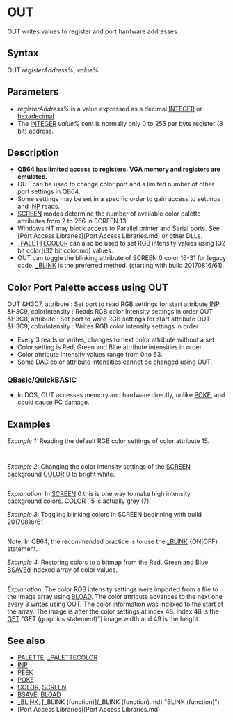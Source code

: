 # OUT

OUT writes values to register and port hardware addresses.

  

## Syntax

OUT *registerAddress%*, *value%*
  

## Parameters

* *registerAddress%* is a value expressed as a decimal [INTEGER](INTEGER.md) or [hexadecimal](hexadecimal.md).
* The [INTEGER](INTEGER.md) *value%* sent is normally only 0 to 255 per byte register (8 bit) address.

  

## Description

* **QB64 has limited access to registers. VGA memory and registers are emulated.**
* OUT can be used to change color port and a limited number of other port settings in QB64.
* Some settings may be set in a specific order to gain access to settings and [INP](INP.md) reads.
* [SCREEN](SCREEN.md) modes determine the number of available color palette attributes from 2 to 256 in SCREEN 13.
* Windows NT may block access to Parallel printer and Serial ports. See [Port Access Libraries](Port Access Libraries.md) or other DLLs.
* [_PALETTECOLOR](_PALETTECOLOR.md) can also be used to set RGB intensity values using [32 bit color](32 bit color.md) values.
* OUT can toggle the blinking attribute of SCREEN 0 color 16-31 for legacy code. [_BLINK](_BLINK.md) is the preferred method. (starting with build 20170816/61).

  

## Color Port Palette access using OUT

OUT &H3C7, attribute : Set port to read RGB settings for start attribute
[INP](INP.md) &H3C9, colorIntensity : Reads RGB color intensity settings in order
OUT &H3C8, attribute : Set port to write RGB settings for start attribute
OUT &H3C9, colorIntensity : Writes RGB color intensity settings in order
* Every 3 reads or writes, changes to next color attribute without a set
* Color setting is Red, Green and Blue attribute intensities in order.
* Color attribute intensity values range from 0 to 63.
* Some [DAC](DAC.md) color attribute intensities cannot be changed using OUT.

### QBasic/QuickBASIC

* In DOS, OUT accesses memory and hardware directly, unlike [POKE](POKE.md), and could cause PC damage.

  

## Examples

*Example 1:* Reading the default RGB color settings of color attribute 15.

``` OUT &H3C7, 15      'set color port attribute 15 for a read red% = [INP](INP.md)(&H3C9) green% = INP(&H3C9) blue% = INP(&H3C9) PRINT red%, green%, blue%  
```

```  63       63       63  
```

  

*Example 2:* Changing the color intensity settings of the [SCREEN](SCREEN.md) background [COLOR](COLOR.md) 0 to bright white.

``` OUT &H3C8, 0  'attribute number. 0 for black screen background OUT &H3C9, 63 'red OUT &H3C9, 63 'green OUT &H3C9, 63 'blue  
```

*Explanation:* In [SCREEN](SCREEN.md) 0 this is one way to make high intensity background colors. [COLOR](COLOR.md) ,15 is actually grey (7).
  

*Example 3:* Toggling blinking colors in SCREEN beginning with build 20170816/61

``` OUT &H3C0, &H10  'disables blinking and enables high intensity backgrounds (colors 16-31) OUT &H3C0, 2 ^ 3 'reenables blinking and disables high intensity backgrounds  (colors 16-31)  
```

Note: In QB64, the recommended practice is to use the [_BLINK](_BLINK.md) {ON|OFF} statement.
  

*Example 4:* Restoring colors to a bitmap from the Red, Green and Blue [BSAVEd](BSAVEd.md) indexed array of color values.

```  [SCREEN](SCREEN.md) 12  OUT [&H](&H.md)3C8, 0 ' set color port for output at attribute 0  [FOR](FOR.md) i = 0 [TO](TO.md) 47 ' 48 RGB values is (3 * 16) -1 color attributes from 0 in screen 12    OUT [&H](&H.md)3C9, Image%(i) ' changes to next attribute after 3 RGB loops  [NEXT](NEXT.md)  [PUT](PUT.md) "PUT (graphics statement)")(clm, row), Image(48) PSET  
```

*Explanation:* The color RGB intensity settings were imported from a file to the Image array using [BLOAD](BLOAD.md). The color attribute advances to the next one every 3 writes using OUT. The color information was indexed to the start of the array. The image is after the color settings at index 48. Index 48 is the [GET](GET.md) "GET (graphics statement)") image width and 49 is the height.
  

## See also

* [PALETTE](PALETTE.md), [_PALETTECOLOR](_PALETTECOLOR.md)
* [INP](INP.md)
* [PEEK](PEEK.md)
* [POKE](POKE.md)
* [COLOR](COLOR.md), [SCREEN](SCREEN.md)
* [BSAVE](BSAVE.md), [BLOAD](BLOAD.md)
* [_BLINK](_BLINK.md), [_BLINK (function)](_BLINK (function).md) "BLINK (function)")
* [Port Access Libraries](Port Access Libraries.md)

  
